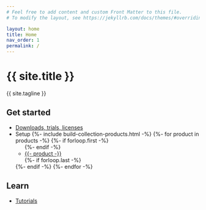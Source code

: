 ```yaml
---
# Feel free to add content and custom Front Matter to this file.
# To modify the layout, see https://jekyllrb.com/docs/themes/#overriding-theme-defaults

layout: home
title: Home
nav_order: 1
permalink: /
---
```


# {{ site.title }}

{{ site.tagline }}

## Get started

<ul>
<li><a href="https://hidale.com">Downloads, trials, licenses</a></li>
<li>Setup
{%- include build-collection-products.html -%}
{%- for product in products -%}
{%- if forloop.first -%}<ul>{%- endif -%}
<li><a href="max/{{ product | slugize }}/#setup">{{- product -}}</a></li>
{%- if forloop.last -%}</ul>{%- endif -%}
{%- endfor -%}
</li>
</ul>

## Learn

* [Tutorials](/_max/tutorials.md)
